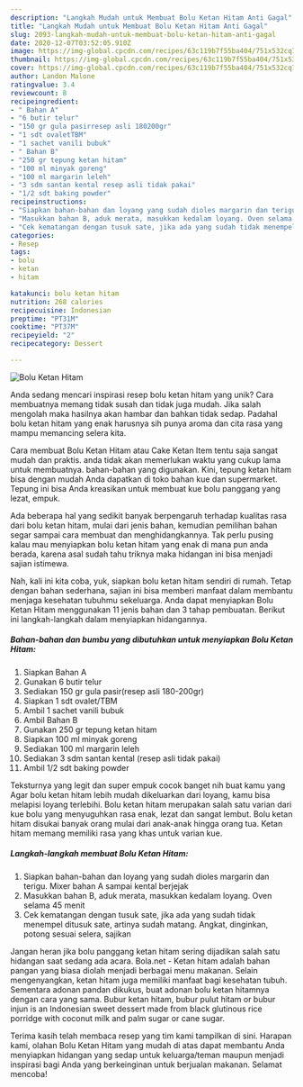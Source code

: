 ```yaml
---
description: "Langkah Mudah untuk Membuat Bolu Ketan Hitam Anti Gagal"
title: "Langkah Mudah untuk Membuat Bolu Ketan Hitam Anti Gagal"
slug: 2093-langkah-mudah-untuk-membuat-bolu-ketan-hitam-anti-gagal
date: 2020-12-07T03:52:05.910Z
image: https://img-global.cpcdn.com/recipes/63c119b7f55ba404/751x532cq70/bolu-ketan-hitam-foto-resep-utama.jpg
thumbnail: https://img-global.cpcdn.com/recipes/63c119b7f55ba404/751x532cq70/bolu-ketan-hitam-foto-resep-utama.jpg
cover: https://img-global.cpcdn.com/recipes/63c119b7f55ba404/751x532cq70/bolu-ketan-hitam-foto-resep-utama.jpg
author: Landon Malone
ratingvalue: 3.4
reviewcount: 8
recipeingredient:
- " Bahan A"
- "6 butir telur"
- "150 gr gula pasirresep asli 180200gr"
- "1 sdt ovaletTBM"
- "1 sachet vanili bubuk"
- " Bahan B"
- "250 gr tepung ketan hitam"
- "100 ml minyak goreng"
- "100 ml margarin leleh"
- "3 sdm santan kental resep asli tidak pakai"
- "1/2 sdt baking powder"
recipeinstructions:
- "Siapkan bahan-bahan dan loyang yang sudah dioles margarin dan terigu. Mixer bahan A sampai kental berjejak"
- "Masukkan bahan B, aduk merata, masukkan kedalam loyang. Oven selama 45 menit"
- "Cek kematangan dengan tusuk sate, jika ada yang sudah tidak menempel ditusuk sate, artinya sudah matang. Angkat, dinginkan, potong sesuai selera, sajikan"
categories:
- Resep
tags:
- bolu
- ketan
- hitam

katakunci: bolu ketan hitam 
nutrition: 268 calories
recipecuisine: Indonesian
preptime: "PT31M"
cooktime: "PT37M"
recipeyield: "2"
recipecategory: Dessert

---
```



![Bolu Ketan Hitam](https://img-global.cpcdn.com/recipes/63c119b7f55ba404/751x532cq70/bolu-ketan-hitam-foto-resep-utama.jpg)

Anda sedang mencari inspirasi resep bolu ketan hitam yang unik? Cara membuatnya memang tidak susah dan tidak juga mudah. Jika salah mengolah maka hasilnya akan hambar dan bahkan tidak sedap. Padahal bolu ketan hitam yang enak harusnya sih punya aroma dan cita rasa yang mampu memancing selera kita.

Cara membuat Bolu Ketan Hitam atau Cake Ketan Item tentu saja sangat mudah dan praktis. anda tidak akan memerlukan waktu yang cukup lama untuk membuatnya. bahan-bahan yang digunakan. Kini, tepung ketan hitam bisa dengan mudah Anda dapatkan di toko bahan kue dan supermarket. Tepung ini bisa Anda kreasikan untuk membuat kue bolu panggang yang lezat, empuk.

Ada beberapa hal yang sedikit banyak berpengaruh terhadap kualitas rasa dari bolu ketan hitam, mulai dari jenis bahan, kemudian pemilihan bahan segar sampai cara membuat dan menghidangkannya. Tak perlu pusing kalau mau menyiapkan bolu ketan hitam yang enak di mana pun anda berada, karena asal sudah tahu triknya maka hidangan ini bisa menjadi sajian istimewa.


Nah, kali ini kita coba, yuk, siapkan bolu ketan hitam sendiri di rumah. Tetap dengan bahan sederhana, sajian ini bisa memberi manfaat dalam membantu menjaga kesehatan tubuhmu sekeluarga. Anda dapat menyiapkan Bolu Ketan Hitam menggunakan 11 jenis bahan dan 3 tahap pembuatan. Berikut ini langkah-langkah dalam menyiapkan hidangannya.

<!--inarticleads1-->

##### Bahan-bahan dan bumbu yang dibutuhkan untuk menyiapkan Bolu Ketan Hitam:

1. Siapkan  Bahan A
1. Gunakan 6 butir telur
1. Sediakan 150 gr gula pasir(resep asli 180-200gr)
1. Siapkan 1 sdt ovalet/TBM
1. Ambil 1 sachet vanili bubuk
1. Ambil  Bahan B
1. Gunakan 250 gr tepung ketan hitam
1. Siapkan 100 ml minyak goreng
1. Sediakan 100 ml margarin leleh
1. Sediakan 3 sdm santan kental (resep asli tidak pakai)
1. Ambil 1/2 sdt baking powder


Teksturnya yang legit dan super empuk cocok banget nih buat kamu yang Agar bolu ketan hitam lebih mudah dikeluarkan dari loyang, kamu bisa melapisi loyang terlebihi. Bolu ketan hitam merupakan salah satu varian dari kue bolu yang menyuguhkan rasa enak, lezat dan sangat lembut. Bolu ketan hitam disukai banyak orang mulai dari anak-anak hingga orang tua. Ketan hitam memang memiliki rasa yang khas untuk varian kue. 

<!--inarticleads2-->

##### Langkah-langkah membuat Bolu Ketan Hitam:

1. Siapkan bahan-bahan dan loyang yang sudah dioles margarin dan terigu. Mixer bahan A sampai kental berjejak
1. Masukkan bahan B, aduk merata, masukkan kedalam loyang. Oven selama 45 menit
1. Cek kematangan dengan tusuk sate, jika ada yang sudah tidak menempel ditusuk sate, artinya sudah matang. Angkat, dinginkan, potong sesuai selera, sajikan


Jangan heran jika bolu panggang ketan hitam sering dijadikan salah satu hidangan saat sedang ada acara. Bola.net - Ketan hitam adalah bahan pangan yang biasa diolah menjadi berbagai menu makanan. Selain mengenyangkan, ketan hitam juga memiliki manfaat bagi kesehatan tubuh. Sementara adonan pandan dikukus, buat adonan bolu ketan hitamnya dengan cara yang sama. Bubur ketan hitam, bubur pulut hitam or bubur injun is an Indonesian sweet dessert made from black glutinous rice porridge with coconut milk and palm sugar or cane sugar. 

Terima kasih telah membaca resep yang tim kami tampilkan di sini. Harapan kami, olahan Bolu Ketan Hitam yang mudah di atas dapat membantu Anda menyiapkan hidangan yang sedap untuk keluarga/teman maupun menjadi inspirasi bagi Anda yang berkeinginan untuk berjualan makanan. Selamat mencoba!
